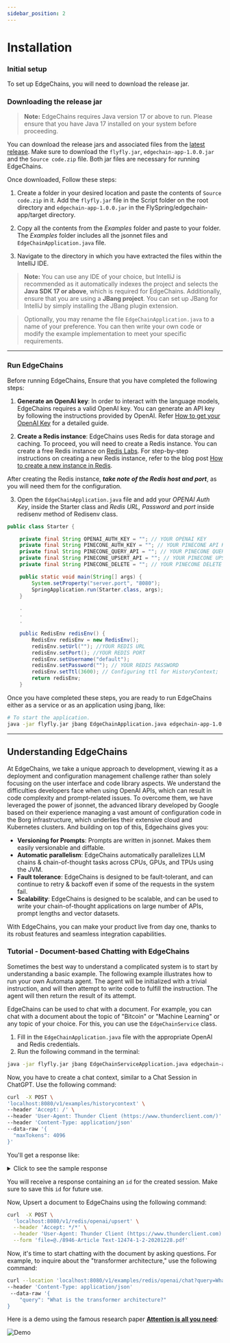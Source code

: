 ```yaml
---
sidebar_position: 2
---
```


# Installation 

### Initial setup

To set up EdgeChains, you will need to download the release jar.

### Downloading the release jar

> **Note:** EdgeChains requires Java version 17 or above to run. Please ensure that you have Java 17 installed on your system before proceeding.

You can download the release jars and associated files from the [latest release](https://github.com/arakoodev/EdgeChains/releases/tag/0.3.0). Make sure to download the `flyfly.jar`, `edgechain-app-1.0.0.jar` and the `Source code.zip` file. Both jar files are necessary for running EdgeChains.

Once downloaded, Follow these steps:

1. Create a folder in your desired location and paste the contents of `Source code.zip` in it. Add the `flyfly.jar` file in the Script folder on the root directory and `edgechain-app-1.0.0.jar` in the FlySpring/edgechain-app/target directory.

2. Copy all the contents from the _Examples_ folder and paste to your folder. The _Examples_ folder includes all the jsonnet files and `EdgeChainApplication.java` file.    

4. Navigate to the directory in which you have extracted the files within the IntelliJ IDE.

> **Note:** You can use any IDE of your choice, but IntelliJ is recommended as it automatically indexes the project and selects the **Java SDK 17 or above**, which is required for EdgeChains. Additionally, ensure that you are using a **JBang project**. You can set up JBang for IntelliJ by simply installing the JBang plugin extension. 

> Optionally, you may rename the file `EdgeChainApplication.java` to a name of your preference. You can then write your own code or modify the example implementation to meet your specific requirements.

---

### Run EdgeChains

Before running EdgeChains, Ensure that you have completed the following steps:

1. **Generate an OpenAI key**: In order to interact with the language models, EdgeChains requires a valid OpenAI key. You can generate an API key by following the instructions provided by OpenAI. Refer [How to get your OpenAI Key](https://www.arakoo.ai/blog/openai-api-key) for a detailed guide.

2. **Create a Redis instance**: EdgeChains uses Redis for data storage and caching. To proceed, you will need to create a Redis instance. You can create a free Redis instance on [Redis Labs](https://redislabs.com/). For step-by-step instructions on creating a new Redis instance, refer to the blog post [How to create a new instance in Redis](https://www.arakoo.ai/blog/redis). 

After creating the Redis instance, ***take note of the Redis host and port***, as you will need them for the configuration.

3. Open the `EdgeChainApplication.java` file and add your _OPENAI Auth Key_, inside the Starter class and _Redis URL, Password_ and _port_ inside redisenv method of Redisenv class. 

  ```java
  public class Starter {

      private final String OPENAI_AUTH_KEY = ""; // YOUR OPENAI KEY
      private final String PINECONE_AUTH_KEY = ""; // YOUR PINECONE API KEY
      private final String PINECONE_QUERY_API = ""; // YOUR PINECONE QUERY API
      private final String PINECONE_UPSERT_API = ""; // YOUR PINECONE UPSERT API
      private final String PINECONE_DELETE = ""; // YOUR PINECONE DELETE

      public static void main(String[] args) {
          System.setProperty("server.port", "8080");
          SpringApplication.run(Starter.class, args);
      }

      .
      .
      .

      public RedisEnv redisEnv() {
          RedisEnv redisEnv = new RedisEnv();
          redisEnv.setUrl(""); //YOUR REDIS URL
          redisEnv.setPort(); //YOUR REDIS PORT
          redisEnv.setUsername("default");
          redisEnv.setPassword(""); // YOUR REDIS PASSWORD
          redisEnv.setTtl(3600); // Configuring ttl for HistoryContext;
          return redisEnv;
      }
  ```
  Once you have completed these steps, you are ready to run EdgeChains either as a service or as an application using jbang, like:

  ```bash
  # To start the application.
  java -jar flyfly.jar jbang EdgeChainApplication.java edgechain-app-1.0.0.jar
  ```
  ---
## Understanding EdgeChains

At EdgeChains, we take a unique approach to development, viewing it as a deployment and configuration management challenge rather than solely focusing on the user interface and code library aspects. We understand the difficulties developers face when using OpenAI APIs, which can result in code complexity and prompt-related issues.  To overcome them, we have leveraged the power of jsonnet, the advanced library developed by Google based on their experience managing a vast amount of configuration code in the Borg infrastructure, which underlies their extensive cloud and Kubernetes clusters. And building on top of this, Edgechains gives you:

* **Versioning for Prompts**: Prompts are written in jsonnet. Makes them easily versionable and diffable. 
* **Automatic parallelism**: EdgeChains automatically parallelizes LLM chains & chain-of-thought tasks across CPUs, GPUs, and TPUs using the JVM.
* **Fault tolerance**: EdgeChains is designed to be fault-tolerant, and can continue to retry & backoff even if some of the requests in the system fail.
* **Scalability**: EdgeChains is designed to be scalable, and can be used to write your chain-of-thought applications on large number of APIs, prompt lengths and vector datasets.

With EdgeChains, you can make your product live from day one, thanks to its robust features and seamless integration capabilities.

### Tutorial - Document-based Chatting with EdgeChains

Sometimes the best way to understand a complicated system is to start by understanding a basic example. The following example illustrates how to run your own Automata agent. The agent will be initialized with a trivial instruction, and will then attempt to write code to fulfill the instruction. The agent will then return the result of its attempt.

EdgeChains can be used to chat with a document. For example, you can chat with a document about the topic of "Bitcoin" or "Machine Learning" or any topic of your choice. For this, you can use the `EdgeChainService` class. 

1. Fill in the `EdgeChainApplication.java` file with the appropriate OpenAI and Redis credentials.
2. Run the following command in the terminal:   
  
  ```bash
  java -jar flyfly.jar jbang EdgeChainServiceApplication.java edgechain-app-1.0.0.jar
  ```

Now, you have to create a chat context, similar to a Chat Session in ChatGPT. Use the following command:

  ```bash
  curl  -X POST \
  'localhost:8080/v1/examples/historycontext' \
  --header 'Accept: /' \
  --header 'User-Agent: Thunder Client (https://www.thunderclient.com/)' \
  --header 'Content-Type: application/json'
  --data-raw '{
    "maxTokens": 4096
  }'
  ```

You'll get a response like:

<details>
<summary>Click to see the sample response</summary>

```json
{
  "id": "historycontext-571b0c2c-8d07-452b-a1d8-96bd5f82234e",
  "maxTokens": 4096,
  "message": "Session is created. Now you can start conversational question and answer"
}
```
</details>

You will receive a response containing an `id` for the created session. Make sure to save this `id` for future use.

Now, Upsert a document to EdgeChains using the following command:

```bash
curl  -X POST \
  'localhost:8080/v1/redis/openai/upsert' \
  --header 'Accept: */*' \
  --header 'User-Agent: Thunder Client (https://www.thunderclient.com)' \
  --form 'file=@./8946-Article Text-12474-1-2-20201228.pdf'
```

Now, it's time to start chatting with the document by asking questions. For example, to inquire about the "transformer architecture," use the following command:

```bash
curl --location 'localhost:8080/v1/examples/redis/openai/chat?query=What%20is%20the%20transformer%20architecture%3F&namespace=machine-learning&id=historycontext%3A50756d25-e7e4-4d7c-862c-f81bf3f8eea0' \
--header 'Content-Type: application/json'
 --data-raw '{
    "query": "What is the transformer architecture?"
}
```
<!-- Please note that you should replace <HISTORY_CONTEXT_VALUE> in the last command with the actual value. -->

Here is a demo using the famous research paper [**Attention is all you need**](https://arxiv.org/pdf/1706.03762.pdf):

![Demo](https://s12.gifyu.com/images/SQ6y0.gif)

<!-- Add playground part when it is present -->

<!-- ## Playgrounds 

If you want to experiment with EdgeChains in a playground environment, you can access the online playgrounds provided by the EdgeChains team. Follow these steps:

1. Visit the [EdgeChains Playground](https://example.com/playground-edgechains).

2. Start exploring the features and capabilities of EdgeChains in the playground environment. -->


